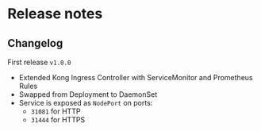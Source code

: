 # Release notes

## Changelog

First release `v1.0.0`

- Extended Kong Ingress Controller with ServiceMonitor and Prometheus Rules
- Swapped from Deployment to DaemonSet
- Service is exposed as `NodePort` on ports:
  - `31081` for HTTP
  - `31444` for HTTPS

